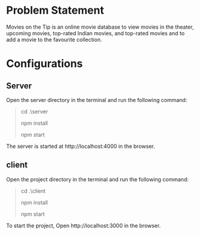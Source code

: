 
# Problem Statement 
Movies on the Tip is an online movie database to view movies in the theater, upcoming movies, top-rated Indian movies, and top-rated movies and to add a movie to the favourite collection.
# Configurations
## Server
Open the server directory in the terminal and run the following command:

> cd .\server
> 
> npm install
> 
> npm start
> 
The server is started at http://localhost:4000 in the browser.

## client
Open the project directory in the terminal and run the following command:

> cd .\client
> 
> npm install
> 
> npm start

To start the project, Open http://localhost:3000 in the browser.
